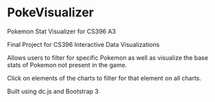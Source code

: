 # PokeVisualizer
Pokemon Stat Visualizer for CS396 A3

Final Project for CS396 Interactive Data Visualizations

Allows users to filter for specific Pokemon as well as visualize the base stats of Pokemon not present in the game.

Click on elements of the charts to filter for that element on all charts.

Built using dc.js and Bootstrap 3

